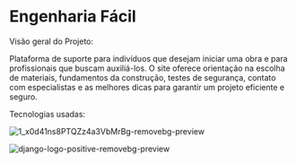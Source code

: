 # Engenharia Fácil

Visão geral do Projeto:

Plataforma de suporte para indivíduos que desejam iniciar uma obra e para profissionais que buscam auxiliá-los. O site oferece orientação na escolha de materiais, fundamentos da construção, testes de segurança, contato com especialistas e as melhores dicas para garantir um projeto eficiente e seguro.

Tecnologias usadas:


![1_x0d41ns8PTQZz4a3VbMrBg-removebg-preview](https://github.com/user-attachments/assets/9311e45a-76b2-40dd-87bf-52244291d63c)


![django-logo-positive-removebg-preview](https://github.com/user-attachments/assets/466cf3e1-6eae-4b8b-b6ed-050d4752e628)
